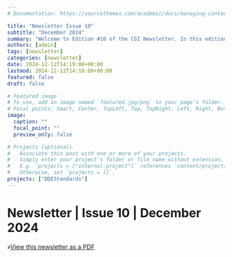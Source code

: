 ```yaml
---
# Documentation: https://sourcethemes.com/academic/docs/managing-content/

title: "Newsletter Issue 10"
subtitle: "December 2024"
summary: "Welcome to Edition #10 of the CGI Newsletter. In this edition we report on the progress of the CGI Working Groups and the recent meetings of CGI members."
authors: [admin]
tags: [newsletter]
categories: [newsletter]
date: 2024-12-12T14:19:00+00:00
lastmod: 2024-12-12T14:19:00+00:00
featured: false
draft: false

# Featured image
# To use, add an image named `featured.jpg/png` to your page's folder.
# Focal points: Smart, Center, TopLeft, Top, TopRight, Left, Right, BottomLeft, Bottom, BottomRight.
image:
  caption: ""
  focal_point: ""
  preview_only: false

# Projects (optional).
#   Associate this post with one or more of your projects.
#   Simply enter your project's folder or file name without extension.
#   E.g. `projects = ["internal-project"]` references `content/project/deep-learning/index.md`.
#   Otherwise, set `projects = []`.
projects: ["DDEStandards"]
---
```

# Newsletter | Issue 10 | December 2024



»[View this newsletter as a PDF](/docs/2024_CGI_Newsletter_I10.pdf)
